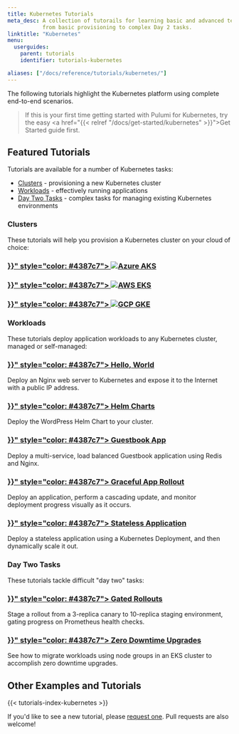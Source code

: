 ```yaml
---
title: Kubernetes Tutorials
meta_desc: A collection of tutorails for learning basic and advanced techniques for Kubernetes. Choose
           from basic provisioning to complex Day 2 tasks.
linktitle: "Kubernetes"
menu:
  userguides:
    parent: tutorials
    identifier: tutorials-kubernetes

aliases: ["/docs/reference/tutorials/kubernetes/"]
---
```


The following tutorials highlight the Kubernetes platform using complete end-to-end scenarios.

> If this is your first time getting started with Pulumi for Kubernetes, try the
> easy <a href="{{< relref "/docs/get-started/kubernetes" >}}">Get Started guide</a> first.

## Featured Tutorials

Tutorials are available for a number of Kubernetes tasks:

* [Clusters](#clusters) - provisioning a new Kubernetes cluster
* [Workloads](#workloads) - effectively running applications
* [Day Two Tasks](#day-two-tasks) - complex tasks for managing existing Kubernetes environments

### Clusters

These tutorials will help you provision a Kubernetes cluster on your cloud of choice:

<div class="md:flex flex-row mt-6 mb-6">
    <div class="w-1/3 border-solid border-t-2 border-gray-200">
        <h3 class="no-anchor pt-4">
            <a href="{{< relref "aks" >}}" style="color: #4387c7">
                <img class="h-5" src="/logos/tech/azure.svg" alt="Azure">
                AKS
            </a>
        </h3>
    </div>
    <div class="w-1/3 border-solid border-t-2 border-gray-200">
        <h3 class="no-anchor pt-4">
            <a href="{{< relref "eks" >}}" style="color: #4387c7">
                <img class="h-5" src="/logos/tech/aws.svg" alt="AWS">
                EKS
            </a>
        </h3>
    </div>
    <div class="w-1/3 border-solid border-t-2 border-gray-200">
        <h3 class="no-anchor pt-4">
            <a href="{{< relref "gke" >}}" style="color: #4387c7">
                <img class="h-5" src="/logos/tech/gcp.svg" alt="GCP">
                GKE
            </a>
        </h3>
    </div>
</div>

### Workloads

These tutorials deploy application workloads to any Kubernetes cluster, managed or self-managed:

<div class="md:flex flex-row mt-6 mb-6">
    <div class="w-1/2 border-solid border-t-2 border-gray-200">
        <h3 class="no-anchor pt-4">
            <i class="fas fa-boxes pr-2"></i>
            <a href="{{< relref "exposed-deployment" >}}" style="color: #4387c7">
                Hello, World
            </a>
        </h3>
        <p>
            Deploy an Nginx web server to Kubernetes and expose it to
            the Internet with a public IP address.
        </p>
    </div>
    <div class="w-1/2 border-solid ml-4 border-t-2 border-gray-200">
        <h3 class="no-anchor pt-4">
            <i class="fas fa-map pr-2"></i>
            <a href="{{< relref "wordpress-chart" >}}" style="color: #4387c7">
                Helm Charts
            </a>
        </h3>
        <p>
            Deploy the WordPress Helm Chart to your cluster.
        </p>
    </div>
</div>

<div class="md:flex flex-row mt-6 mb-6">
    <div class="w-1/2 border-solid border-t-2 border-gray-200">
        <h3 class="no-anchor pt-4">
            <i class="fas fa-book pr-2"></i>
            <a href="{{< relref "guestbook" >}}" style="color: #4387c7">
                Guestbook App
            </a>
        </h3>
        <p>
            Deploy a multi-service, load balanced Guestbook application
            using Redis and Nginx.
        </p>
    </div>
    <div class="w-1/2 border-solid ml-4 border-t-2 border-gray-200">
        <h3 class="no-anchor pt-4">
            <i class="fas fa-spinner pr-2"></i>
            <a href="{{< relref "configmap-rollout" >}}" style="color: #4387c7">
                Graceful App Rollout
            </a>
        </h3>
        <p>
            Deploy an application, perform a cascading update,
            and monitor deployment progress visually as it occurs.
        </p>
    </div>
</div>

<div class="md:flex flex-row mt-6 mb-6">
    <div class="w-1/2 border-solid border-t-2 border-gray-200">
        <h3 class="no-anchor pt-4">
            <i class="fas fa-bolt pr-2"></i>
            <a href="{{< relref "stateless-app" >}}" style="color: #4387c7">
                Stateless Application
            </a>
        </h3>
        <p>
            Deploy a stateless application using a Kubernetes Deployment,
            and then dynamically scale it out.
        </p>
    </div>
</div>

### Day Two Tasks

These tutorials tackle difficult "day two" tasks:

<div class="md:flex flex-row mt-6 mb-6">
    <div class="w-1/2 border-solid border-t-2 border-gray-200">
        <h3 class="no-anchor pt-4">
            <i class="fas fa-signal pr-2"></i>
            <a href="{{< relref "p8s-rollout" >}}" style="color: #4387c7">
                Gated Rollouts
            </a>
        </h3>
        <p>
            Stage a rollout from a 3-replica canary to 10-replica
            staging environment, gating progress on Prometheus health checks.
        </p>
    </div>
    <div class="w-1/2 border-solid ml-4 border-t-2 border-gray-200">
        <h3 class="no-anchor pt-4">
            <i class="fas fa-stopwatch pr-2"></i>
            <a href="{{< relref "eks-migrate-nodegroups" >}}" style="color: #4387c7">
                Zero Downtime Upgrades
            </a>
        </h3>
        <p>
            See how to migrate workloads using node groups in an EKS cluster
            to accomplish zero downtime upgrades.
        </p>
    </div>
</div>

## Other Examples and Tutorials


{{< tutorials-index-kubernetes >}}

If you'd like to see a new tutorial, please [request one](
https://github.com/pulumi/docs/issues/new?title=New%20Kubernetes%20Tutorial%20Request).
Pull requests are also welcome!
